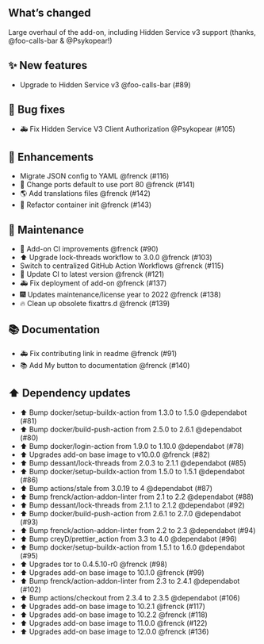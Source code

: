## What’s changed

Large overhaul of the add-on, including Hidden Service v3 support (thanks, @foo-calls-bar  & @Psykopear!)

## ✨ New features

- Upgrade to Hidden Service v3 @foo-calls-bar (#89)

## 🐛 Bug fixes

- 🚑 Fix Hidden Service V3 Client Authorization @Psykopear (#105)

## 🚀 Enhancements

- Migrate JSON config to YAML @frenck (#116)
- :shirt: Change ports default to use port 80 @frenck (#141)
- 🌎 Add translations files @frenck (#142)
- 🔨 Refactor container init @frenck (#143)

## 🧰 Maintenance

- 🚀 Add-on CI improvements @frenck (#90)
- ⬆️ Upgrade lock-threads workflow to 3.0.0 @frenck (#103)
- Switch to centralized GitHub Action Workflows @frenck (#115)
- 🚀 Update CI to latest version @frenck (#121)
- 🚑 Fix deployment of add-on @frenck (#137)
- 🎆 Updates maintenance/license year to 2022 @frenck (#138)
- 🔥 Clean up obsolete fixattrs.d @frenck (#139)

## 📚 Documentation

- 🚑 Fix contributing link in readme @frenck (#91)
- 📚 Add My button to documentation @frenck (#140)

## ⬆️ Dependency updates

- ⬆️ Bump docker/setup-buildx-action from 1.3.0 to 1.5.0 @dependabot (#81)
- ⬆️ Bump docker/build-push-action from 2.5.0 to 2.6.1 @dependabot (#80)
- ⬆️ Bump docker/login-action from 1.9.0 to 1.10.0 @dependabot (#78)
- ⬆️ Upgrades add-on base image to v10.0.0 @frenck (#82)
- ⬆️ Bump dessant/lock-threads from 2.0.3 to 2.1.1 @dependabot (#85)
- ⬆️ Bump docker/setup-buildx-action from 1.5.0 to 1.5.1 @dependabot (#86)
- ⬆️ Bump actions/stale from 3.0.19 to 4 @dependabot (#87)
- ⬆️ Bump frenck/action-addon-linter from 2.1 to 2.2 @dependabot (#88)
- ⬆️ Bump dessant/lock-threads from 2.1.1 to 2.1.2 @dependabot (#92)
- ⬆️ Bump docker/build-push-action from 2.6.1 to 2.7.0 @dependabot (#93)
- ⬆️ Bump frenck/action-addon-linter from 2.2 to 2.3 @dependabot (#94)
- ⬆️ Bump creyD/prettier_action from 3.3 to 4.0 @dependabot (#96)
- ⬆️ Bump docker/setup-buildx-action from 1.5.1 to 1.6.0 @dependabot (#95)
- ⬆️ Upgrades tor to 0.4.5.10-r0 @frenck (#98)
- ⬆️ Upgrades add-on base image to 10.1.0 @frenck (#99)
- ⬆️ Bump frenck/action-addon-linter from 2.3 to 2.4.1 @dependabot (#102)
- ⬆️ Bump actions/checkout from 2.3.4 to 2.3.5 @dependabot (#106)
- ⬆️ Upgrades add-on base image to 10.2.1 @frenck (#117)
- ⬆️ Upgrades add-on base image to 10.2.2 @frenck (#118)
- ⬆️ Upgrades add-on base image to 11.0.0 @frenck (#122)
- ⬆️ Upgrades add-on base image to 12.0.0 @frenck (#136)
